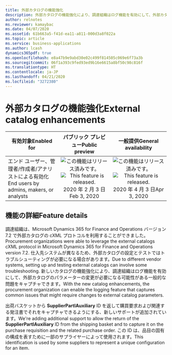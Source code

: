 ```yaml
---
title: 外部カタログの機能強化
description: 外部カタログの機能強化により、調達組織はログ機能を有効にして、外部カタログのパラメーターの変更が必要になる可能性がある一般的な問題をキャプチャできます。
author: relnotes
ms.reviewer: kamaybac
ms.date: 04/07/2020
ms.assetid: 61b663a5-f41d-ea11-a811-000d3a8f022a
ms.topic: article
ms.service: business-applications
ms.author: lcash
dynamics365pdf: true
ms.openlocfilehash: e8a47b9e9abd30e02c499f814505c069e6f73a3b
ms.sourcegitcommit: 06f1a393c9fed93ed9b16e6615a8bf50c98c816f
ms.translationtype: HT
ms.contentlocale: ja-JP
ms.lasthandoff: 04/21/2020
ms.locfileid: "3272380"
---
```

# <a name="external-catalog-enhancements"></a><span data-ttu-id="befcd-103">外部カタログの機能強化</span><span class="sxs-lookup"><span data-stu-id="befcd-103">External catalog enhancements</span></span>


| <span data-ttu-id="befcd-104">有効対象</span><span class="sxs-lookup"><span data-stu-id="befcd-104">Enabled for</span></span>    |  <span data-ttu-id="befcd-105">パブリック プレビュー</span><span class="sxs-lookup"><span data-stu-id="befcd-105">Public preview</span></span> | <span data-ttu-id="befcd-106">一般提供</span><span class="sxs-lookup"><span data-stu-id="befcd-106">General availability</span></span> | 
| ---------- | :----------: |:----------: |
|<span data-ttu-id="befcd-107">エンド ユーザー、管理者/作成者/アナリストによる有効化</span><span class="sxs-lookup"><span data-stu-id="befcd-107">End users by admins, makers, or analysts</span></span>|<span data-ttu-id="befcd-108">![この機能はリリース済みです。](/dynamics365-release-plan/media/green-checkmark.png "この機能はリリース済みです。")</span><span class="sxs-lookup"><span data-stu-id="befcd-108">![This feature is released.](/dynamics365-release-plan/media/green-checkmark.png "This feature is released.")</span></span> <span data-ttu-id="befcd-109">2020 年 2 月 3 日</span><span class="sxs-lookup"><span data-stu-id="befcd-109">Feb 3, 2020</span></span>| <span data-ttu-id="befcd-110">![この機能はリリース済みです。](/dynamics365-release-plan/media/green-checkmark.png "この機能はリリース済みです。")</span><span class="sxs-lookup"><span data-stu-id="befcd-110">![This feature is released.](/dynamics365-release-plan/media/green-checkmark.png "This feature is released.")</span></span> <span data-ttu-id="befcd-111">2020 年 4 月 3 日</span><span class="sxs-lookup"><span data-stu-id="befcd-111">Apr 3, 2020</span></span>|






## <a name="feature-details"></a><span data-ttu-id="befcd-112">機能の詳細</span><span class="sxs-lookup"><span data-stu-id="befcd-112">Feature details</span></span>
<!--feature detail start -->
<span data-ttu-id="befcd-113">調達組織は、Microsoft Dynamics 365 for Finance and Operations バージョン 7.2 で外部カタログの cXML プロトコルを利用することができました。</span><span class="sxs-lookup"><span data-stu-id="befcd-113">Procurement organizations were able to leverage the external catalogs cXML protocol in Microsoft Dynamics 365 for Finance and Operations version 7.2.</span></span> <span data-ttu-id="befcd-114">仕入先システムが異なるため、外部カタログの設定とテストではトラブルシューティングが必要になる場合があります。</span><span class="sxs-lookup"><span data-stu-id="befcd-114">Due to different vendor systems, setting up and testing external catalogs can involve some troubleshooting.</span></span> <span data-ttu-id="befcd-115">新しいカタログの機能強化により、調達組織はログ機能を有効にして、外部カタログのパラメーターの変更が必要になる可能性がある一般的な問題をキャプチャできます。</span><span class="sxs-lookup"><span data-stu-id="befcd-115">With the new catalog enhancements, the procurement organization can enable the logging feature that captures common issues that might require changes to external catalog parameters.</span></span> 

<!--![External catalog enhancements](media/external-catalog-enhancements-1.png "External catalog enhancements")-->

<span data-ttu-id="befcd-116">出荷バスケットから **SupplierPartIAuxiliary** ID を返して購買要求および関連する発注書でそれをキャプチャできるようにする、新しいサポートが追加されています。</span><span class="sxs-lookup"><span data-stu-id="befcd-116">We're adding additional support to allow the return of the **SupplierPartIAuxiliary** ID from the shipping basket and to capture it on the purchase requisition and the related purchase order.</span></span> <span data-ttu-id="befcd-117">この ID は、品目の固有の構成を表すために一部のサプライヤーによって使用されます。</span><span class="sxs-lookup"><span data-stu-id="befcd-117">This identification is used by some suppliers to represent a unique configuration for an item.</span></span>
<!--feature detail end -->









